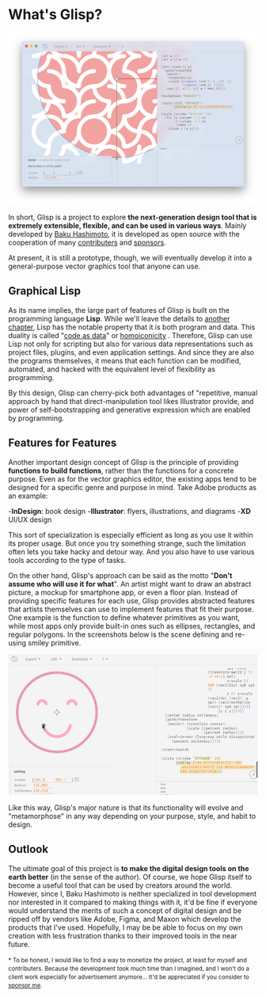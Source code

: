 # What's Glisp?

![Screenshot](../_media/screenshot.png)

In short, Glisp is a project to explore **the next-generation design tool that is extremely extensible, flexible, and can be used in various ways**. Mainly developed by [Baku Hashimoto](https://baku89.com), it is developed as open source with the cooperation of many [contributers](https://github.com/baku89/glisp/graphs/contributors) and [sponsors](https://github.com/sponsors/baku89?o=sd&sc=t).

At present, it is still a prototype, though, we will eventually develop it into a general-purpose vector graphics tool that anyone can use.

## Graphical Lisp

As its name implies, the large part of features of Glisp is built on the programming language **Lisp**. While we'll leave the details to [another chapter](why-lisp), Lisp has the notable property that it is both program and data. This duality is called "[code as data](https://en.wikipedia.org/wiki/Code_as_data)" or [homoiconicity](https://en.wikipedia.org/wiki/Homoiconicity) . Therefore, Glisp can use Lisp not only for scripting but also for various data representations such as project files, plugins, and even application settings. And since they are also the programs themselves, it means that each function can be modified, automated, and hacked with the equivalent level of flexibility as programming.

By this design, Glisp can cherry-pick both advantages of "repetitive, manual approach by hand that direct-manipulation tool likes Illustrator provide, and power of self-bootstrapping and generative expression which are enabled by programming.

## Features for Features

Another important design concept of Glisp is the principle of providing **functions to build functions**, rather than the functions for a concrete purpose. Even as for the vector graphics editor, the existing apps tend to be designed for a specific genre and purpose in mind. Take Adobe products as an example:

-**InDesign**: book design -**Illustrator**: flyers, illustrations, and diagrams -**XD** UI/UX design

This sort of specialization is especially efficient as long as you use it within its proper usage. But once you try something strange, such the limitation often lets you take hacky and detour way. And you also have to use various tools according to the type of tasks.

On the other hand, Glisp's approach can be said as the motto "**Don't assume who will use it for what**". An artist might want to draw an abstract picture, a mockup for smartphone app, or even a floor plan. Instead of providing specific features for each use, Glisp provides abstracted features that artists themselves can use to implement features that fit their purpose. One example is the function to define whatever primitives as you want, while most apps only provide built-in ones such as ellipses, rectangles, and regular polygons. In the screenshots below is the scene defining and re-using smiley primitive.

![Defines a smiley primitive](../_media/smikey-primitive.gif)

Like this way, Glisp's major nature is that its functionality will evolve and "metamorphose" in any way depending on your purpose, style, and habit to design.

## Outlook

The ultimate goal of this project is **to make the digital design tools on the earth better** (in the sense of the author). Of course, we hope Glisp itself to become a useful tool that can be used by creators around the world. However, since I, Baku Hashimoto is neither specialized in tool development nor interested in it compared to making things with it, it'd be fine if everyone would understand the merits of such a concept of digital design and be ripped off by vendors like Adobe, Figma, and Maxon which develop the products that I've used. Hopefully, I may be be able to focus on my own creation with less frustration thanks to their improved tools in the near future.

<small>\* To be honest, I would like to find a way to monetize the project, at least for myself and contributers. Because the development took much time than I imagined, and I won't do a client work especially for advertisement anymore... It'd be appreciated if you consider to [sponsor me](https://github.com/sponsors/baku89?o=sd&sc=t).</small>
